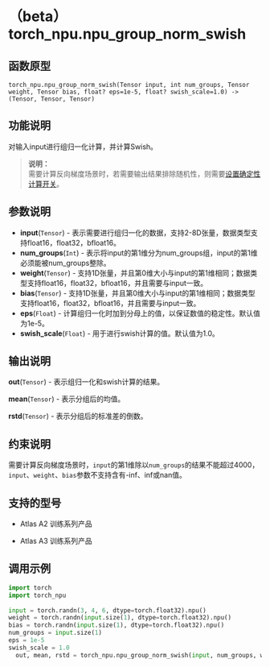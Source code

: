 # （beta）torch\_npu.npu\_group\_norm\_swish

## 函数原型

```
torch_npu.npu_group_norm_swish(Tensor input, int num_groups, Tensor weight, Tensor bias, float? eps=1e-5, float? swish_scale=1.0) -> (Tensor, Tensor, Tensor)
```

## 功能说明

对输入input进行组归一化计算，并计算Swish。
> **说明：**<br>
> 需要计算反向梯度场景时，若需要输出结果排除随机性，则需要[设置确定性计算开关](确定性计算API支持清单.md)。

## 参数说明

-   **input**(`Tensor`) - 表示需要进行组归一化的数据，支持2-8D张量，数据类型支持float16，float32，bfloat16。
-   **num_groups**(`Int`) - 表示将input的第1维分为num\_groups组，input的第1维必须能被num\_groups整除。
-   **weight**(`Tensor`) - 支持1D张量，并且第0维大小与input的第1维相同；数据类型支持float16，float32，bfloat16，并且需要与input一致。
-   **bias**(`Tensor`) - 支持1D张量，并且第0维大小与input的第1维相同；数据类型支持float16，float32，bfloat16，并且需要与input一致。
-   **eps**(`Float`) - 计算组归一化时加到分母上的值，以保证数值的稳定性。默认值为1e-5。
-   **swish_scale**(`Float`) - 用于进行swish计算的值。默认值为1.0。

## 输出说明

**out**(`Tensor`) - 表示组归一化和swish计算的结果。

**mean**(`Tensor`) - 表示分组后的均值。

**rstd**(`Tensor`) - 表示分组后的标准差的倒数。

## 约束说明

需要计算反向梯度场景时，`input`的第1维除以`num_groups`的结果不能超过4000，`input`、`weight`、`bias`参数不支持含有-inf、inf或nan值。

## 支持的型号

-   <term>Atlas A2 训练系列产品</term>

-   <term>Atlas A3 训练系列产品</term>

## 调用示例

```python
import torch
import torch_npu
 
input = torch.randn(3, 4, 6, dtype=torch.float32).npu()
weight = torch.randn(input.size(1), dtype=torch.float32).npu()
bias = torch.randn(input.size(1), dtype=torch.float32).npu()
num_groups = input.size(1)
eps = 1e-5
swish_scale = 1.0
  out, mean, rstd = torch_npu.npu_group_norm_swish(input, num_groups, weight, bias, eps=eps, swish_scale=swish_scale)
```

